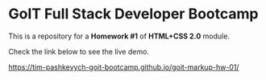 # GoIT Full Stack Developer Bootcamp
This is a repository for a **Homework #1** of **__HTML+CSS 2.0__** module.

Check the link below to see the live demo.

https://tim-pashkevych-goit-bootcamp.github.io/goit-markup-hw-01/

